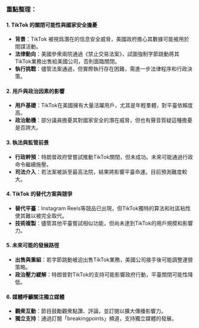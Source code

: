### 重點整理：

#### 1. TikTok 的關閉可能性與國家安全擔憂
- **背景**：TikTok 被視爲潛在的信息安全威脅，美國政府擔心其數據可能被用於間諜活動。
- **法律動向**：美國參衆兩院通過《禁止交易法案》，試圖強制字節跳動將其TikTok業務出售給美國公司，否則面臨關閉。
- **執行挑戰**：儘管法案通過，但實際執行存在困難，需進一步法律程序和行政決策。

#### 2. 用戶與政治因素的影響
- **用戶基礎**：TikTok在美國擁有大量活躍用戶，尤其是年輕羣體，對平臺依賴度高。
- **政治動機**：部分議員擔憂其對國家安全的潛在威脅，但也有聲音質疑這種擔憂是否誇大。

#### 3. 執法與監管前景
- **行政幹預**：特朗普政府曾嘗試推動TikTok關閉，但未成功。未來可能通過行政命令繼續施壓。
- **司法介入**：若法案被訴至最高法院，結果將影響平臺命運。目前預測難度較大。

#### 4. TikTok 的替代方案與競爭
- **替代平臺**：Instagram Reels等競品已出現，但TikTok獨特的算法和社區粘性使其難以被完全取代。
- **技術複製**：儘管其他平臺嘗試相似功能，但尚未達到TikTok的用戶規模和影響力。

#### 5. 未來可能的發展路徑
- **出售與重組**：若字節跳動被迫出售TikTok業務，美國公司接手後可能調整運營策略。
- **政治壓力緩解**：特朗普對TikTok的支持可能影響政府行動，平臺關閉可能性降低。

#### 6. 媒體呼籲關注獨立媒體
- **觀衆互動**：節目鼓勵觀衆點讚、評論，並訂閱以擴大傳播影響力。
- **獨立支持**：通過訂閱「breakingpoints」頻道，支持獨立媒體的發展。